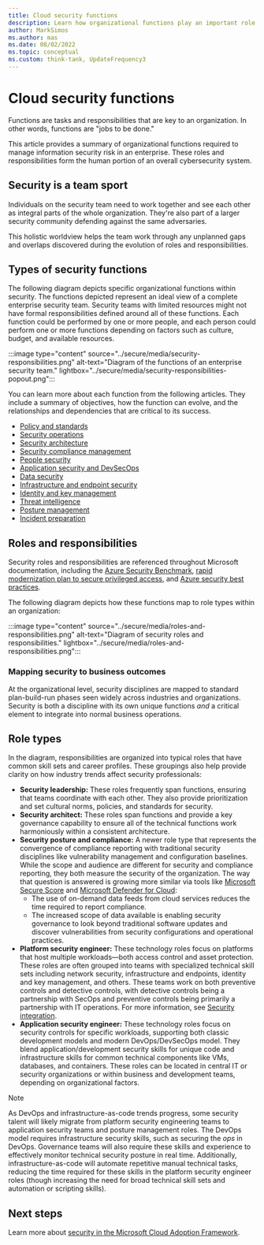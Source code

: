 ```yaml
---
title: Cloud security functions
description: Learn how organizational functions play an important role in managing information security risk in an enterprise.
author: MarkSimos
ms.author: mas
ms.date: 08/02/2022
ms.topic: conceptual
ms.custom: think-tank, UpdateFrequency3
---
```


# Cloud security functions

Functions are tasks and responsibilities that are key to an organization. In other words, functions are "jobs to be done."

This article provides a summary of organizational functions required to manage information security risk in an enterprise. These roles and responsibilities form the human portion of an overall cybersecurity system.

## Security is a team sport

Individuals on the security team need to work together and see each other as integral parts of the whole organization. They're also part of a larger security community defending against the same adversaries.

This holistic worldview helps the team work through any unplanned gaps and overlaps discovered during the evolution of roles and responsibilities.

## Types of security functions

The following diagram depicts specific organizational functions within security. The functions depicted represent an ideal view of a complete enterprise security team. Security teams with limited resources might not have formal responsibilities defined around all of these functions. Each function could be performed by one or more people, and each person could perform one or more functions depending on factors such as culture, budget, and available resources.

:::image type="content" source="../secure/media/security-responsibilities.png" alt-text="Diagram of the functions of an enterprise security team." lightbox="../secure/media/security-responsibilities-popout.png":::

You can learn more about each function from the following articles. They include a summary of objectives, how the function can evolve, and the relationships and dependencies that are critical to its success.

- [Policy and standards](./cloud-security-policy-standards.md)
- [Security operations](./cloud-security-operations-center.md)
- [Security architecture](./cloud-security-architecture.md)
- [Security compliance management](./cloud-security-compliance-management.md)
- [People security](./cloud-security-people.md)
- [Application security and DevSecOps](./cloud-security-application-security-devsecops.md)
- [Data security](./cloud-security-data-security.md)
- [Infrastructure and endpoint security](./cloud-security-infrastructure-endpoint.md)
- [Identity and key management](./cloud-security-identity-keys.md)
- [Threat intelligence](./cloud-security-threat-intelligence.md)
- [Posture management](./cloud-security-posture-management.md)
- [Incident preparation](./cloud-security-incident-preparation.md)

## Roles and responsibilities

Security roles and responsibilities are referenced throughout Microsoft documentation, including the [Azure Security Benchmark](/security/benchmark/azure/), [rapid modernization plan to secure privileged access](/security/compass/security-rapid-modernization-plan), and [Azure security best practices](../secure/security-top-10.md).

The following diagram depicts how these functions map to role types within an organization:

:::image type="content" source="../secure/media/roles-and-responsibilities.png" alt-text="Diagram of security roles and responsibilities." lightbox="../secure/media/roles-and-responsibilities.png":::

### Mapping security to business outcomes

At the organizational level, security disciplines are mapped to standard plan-build-run phases seen widely across industries and organizations. Security is both a discipline with its own unique functions *and* a critical element to integrate into normal business operations.

## Role types

In the diagram, responsibilities are organized into typical roles that have common skill sets and career profiles. These groupings also help provide clarity on how industry trends affect security professionals:

- **Security leadership:** These roles frequently span functions, ensuring that teams coordinate with each other. They also provide prioritization and set cultural norms, policies, and standards for security.
- **Security architect:** These roles span functions and provide a key governance capability to ensure all of the technical functions work harmoniously within a consistent architecture.
- **Security posture and compliance:** A newer role type that represents the convergence of compliance reporting with traditional security disciplines like vulnerability management and configuration baselines. While the scope and audience are different for security and compliance reporting, they both measure the security of the organization. The way that question is answered is growing more similar via tools like [Microsoft Secure Score](https://www.microsoft.com/security/business/microsoft-secure-score) and [Microsoft Defender for Cloud](https://azure.microsoft.com/services/defender-for-cloud):
  - The use of on-demand data feeds from cloud services reduces the time required to report compliance.
  - The increased scope of data available is enabling security governance to look beyond traditional software updates and discover vulnerabilities from security configurations and operational practices.
- **Platform security engineer:** These technology roles focus on platforms that host multiple workloads&mdash;both access control and asset protection. These roles are often grouped into teams with specialized technical skill sets including network security, infrastructure and endpoints, identity and key management, and others. These teams work on both preventive controls and detective controls, with detective controls being a partnership with SecOps and preventive controls being primarily a partnership with IT operations. For more information, see [Security integration](../secure/security-integration.md).
- **Application security engineer:** These technology roles focus on security controls for specific workloads, supporting both classic development models and modern DevOps/DevSecOps model. They blend application/development security skills for unique code and infrastructure skills for common technical components like VMs, databases, and containers. These roles can be located in central IT or security organizations or within business and development teams, depending on organizational factors.

> [!NOTE]
> As DevOps and infrastructure-as-code trends progress, some security talent will likely migrate from platform security engineering teams to application security teams and posture management roles. The DevOps model requires infrastructure security skills, such as securing the *ops* in DevOps. Governance teams will also require these skills and experience to effectively monitor technical security posture in real time. Additionally, infrastructure-as-code will automate repetitive manual technical tasks, reducing the time required for these skills in the platform security engineer roles (though increasing the need for broad technical skill sets and automation or scripting skills).

## Next steps

Learn more about [security in the Microsoft Cloud Adoption Framework](../secure/index.md).
